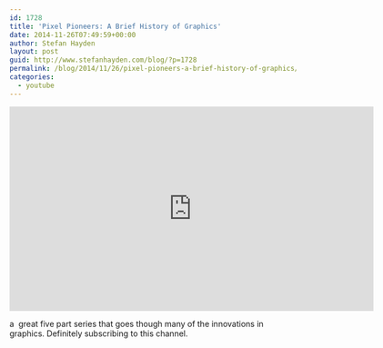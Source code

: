 ```yaml
---
id: 1728
title: 'Pixel Pioneers: A Brief History of Graphics'
date: 2014-11-26T07:49:59+00:00
author: Stefan Hayden
layout: post
guid: http://www.stefanhayden.com/blog/?p=1728
permalink: /blog/2014/11/26/pixel-pioneers-a-brief-history-of-graphics/
categories:
  - youtube
---
```

<iframe id="ytplayer" type="text/html" width="640" height="360"
  src="https://www.youtube.com/embed/watch?v=dzN2pgL0zeg"
  frameborder="0"></iframe>

a  great five part series that goes though many of the innovations in graphics. Definitely subscribing to this channel.
